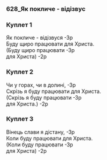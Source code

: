 ### 628_Як покличе - відізвус
### Куплет 1
Як покличе - відізвуся -Зр<br/>Буду щиро працювати для Христа.<br/>(Буду щиро працювати -Зр<br/>для Христа) -2р
### Куплет 2
Чи у горах, чи в долині, -Зр<br/>Скрізь я буду працювати для Христа. <br/>(Скрізь я буду працювати -Зр <br/>для Христа.) -2р
### Куплет 3
Вінець слави я дістану, -Зр<br/>Коли буду працювати для Христа.<br/>(Коли буду працювати -Зр<br/>для Христа) -2р
